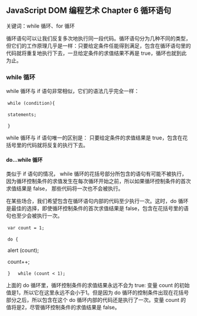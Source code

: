 ## JavaScript DOM 编程艺术 Chapter 6 循环语句

关键词：while 循环、for 循环

循环语句可以让我们反复多次地执行同一段代码。循环语句分为几种不同的类型，但它们的工作原理几乎是一样：只要给定条件任能得到满足，包含在循环语句里的代码就将重复地执行下去，一旦给定条件的求值结果不再是 true，循环也就到此为止。

### while 循环

while 循环与 if 语句非常相似，它们的语法几乎完全一样：

​             `while (condition){`

​                    `statements;`

​              `}`

while 循环与 if 语句唯一的区别是： 只要给定条件的求值结果是 true，包含在花括号里的代码就将反复的执行下去。

#### do...while 循环

类似于 if 语句的情况， while 循环的花括号部分所包含的语句有可能不被执行，因为循环控制条件的求值发生在每次循环开始之前，所以如果循环控制条件的首次求值结果是 false， 那些代码将一次也不会被执行。

在某些场合，我们希望包含在循环语句内部的代码至少执行一次。这时，do 循环是最佳的选择，即使循环控制条件的首次求值结果是 false，包含在花括号里的语句也至少会被执行一次。

​              `var count = 1;`

​              `do {`

​                   alert (count);

​                   count++;

​               `}   while (count < 1);`

上面的 do 循环里，循环控制条件的求值结果永远不会为 true: 变量 count 的初始值是1，所以它在这里永远不会小于1。但是因为 do 循环的控制条件出现在花括号部分之后，所以包含在这个 do 循环内部的代码还是执行了一次。变量 count 的值将是2，尽管循环控制条件的求值结果是 false。